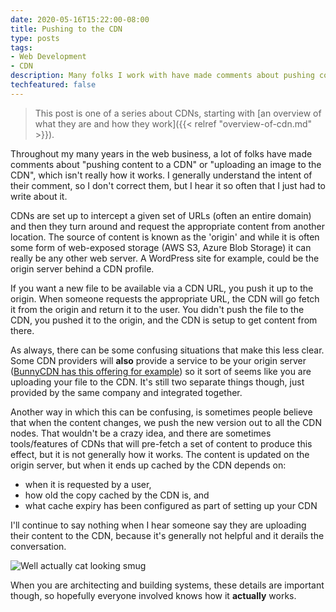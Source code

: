 ```yaml
---
date: 2020-05-16T15:22:00-08:00
title: Pushing to the CDN
type: posts
tags:
- Web Development
- CDN
description: Many folks I work with have made comments about pushing content to a CDN, which isn't really how it works...
techfeatured: false
---
```

> This post is one of a series about CDNs, starting with [an overview of what they are and how they work]({{< relref "overview-of-cdn.md" >}}).

Throughout my many years in the web business, a lot of folks have made comments about "pushing content to a CDN" or "uploading an image to the CDN", which isn't really how it works. I generally understand the intent of their comment, so I don't correct them, but I hear it so often that I just had to write about it.

CDNs are set up to intercept a given set of URLs (often an entire domain) and then they turn around and request the appropriate content from another location. The source of content is known as the 'origin' and while it is often some form of web-exposed storage (AWS S3, Azure Blob Storage) it can really be any other web server. A WordPress site for example, could be the origin server behind a CDN profile.

If you want a new file to be available via a CDN URL, you push it up to the origin. When someone requests the appropriate URL, the CDN will go fetch it from the origin and return it to the user. You didn't push the file to the CDN, you pushed it to the origin, and the CDN is setup to get content from there.

As always, there can be some confusing situations that make this less clear. Some CDN providers will **also** provide a service to be your origin server ([BunnyCDN has this offering for example](https://bunnycdn.com/solutions/cdn-cloud-storage)) so it sort of seems like you are uploading your file to the CDN. It's still two separate things though, just provided by the same company and integrated together.

Another way in which this can be confusing, is sometimes people believe that when the content changes, we push the new version out to all the CDN nodes. That wouldn't be a crazy idea, and there are sometimes tools/features of CDNs that will pre-fetch a set of content to produce this effect, but it is not generally how it works. The content is updated on the origin server, but when it ends up cached by the CDN depends on:

- when it is requested by a user,
- how old the copy cached by the CDN is, and
- what cache expiry has been configured as part of setting up your CDN

I'll continue to say nothing when I hear someone say they are uploading their content to the CDN, because it's generally not helpful and it derails the conversation.

![Well actually cat looking smug](/images/well-actually-trollcat.jpg)

When you are architecting and building systems, these details are important though, so hopefully everyone involved knows how it **actually** works.
